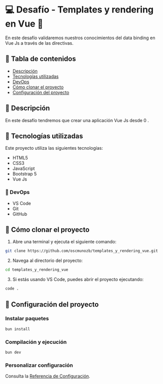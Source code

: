 # &#128187; Desafío - Templates y rendering en Vue &#128511;
En este desafío validaremos nuestros conocimientos del data binding en Vue Js a través de las directivas.

## &#128640; Tabla de contenidos
- [Descripción](#-descripción)
- [Tecnologías utilizadas](#-tecnologías-utilizadas)
- [DevOps](#-devops)
- [Cómo clonar el proyecto](#-cómo-clonar-el-proyecto)
- [Configuración del proyecto](#-configuración-del-proyecto)

## &#127755;  Descripción 
En este desafío tendremos que crear una aplicación Vue Js desde 0 .

## &#128642; Tecnologías utilizadas
Este proyecto utiliza las siguientes tecnologías:
- HTML5
- CSS3
- JavaScript
- Bootstrap 5
- Vue Js

### &#128641; DevOps
- VS Code
- Git
- GitHub

## &#128110; Cómo clonar el proyecto
1. Abre una terminal y ejecuta el siguiente comando:
```bash
git clone https://github.com/oscmunozb/templates_y_rendering_vue.git
```
2. Navega al directorio del proyecto:
```bash
cd templates_y_rendering_vue
```
3. Si estás usando VS Code, puedes abrir el proyecto ejecutando:
```bash
code .
```

## &#128679; Configuración del proyecto
### Instalar paquetes
```sh
bun install
```

### Compilación y ejecución
```sh
bun dev
```

### Personalizar configuración
Consulta la [Referencia de Configuración](https://vitejs.dev/config/).